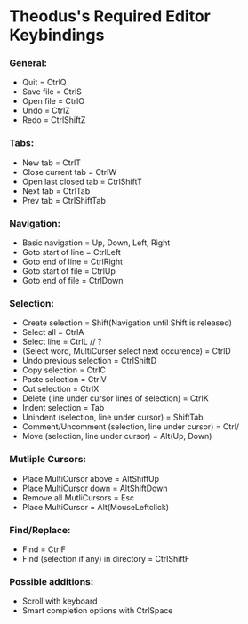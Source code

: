 # Theodus's Required Editor Keybindings

### General:
  - Quit = CtrlQ
  - Save file = CtrlS
  - Open file = CtrlO
  - Undo = CtrlZ
  - Redo = CtrlShiftZ

### Tabs:
  - New tab = CtrlT
  - Close current tab = CtrlW
  - Open last closed tab = CtrlShiftT
  - Next tab = CtrlTab
  - Prev tab = CtrlShiftTab

### Navigation:
  - Basic navigation = Up, Down, Left, Right
  - Goto start of line = CtrlLeft
  - Goto end of line = CtrlRight
  - Goto start of file = CtrlUp
  - Goto end of file = CtrlDown

### Selection:
  - Create selection = Shift(Navigation until Shift is released)
  - Select all = CtrlA
  - Select line = CtrlL // ?
  - (Select word, MultiCurser select next occurence) = CtrlD
  - Undo previous selection = CtrlShiftD
  - Copy selection = CtrlC
  - Paste selection = CtrlV
  - Cut selection = CtrlX
  - Delete (line under cursor lines of selection) = CtrlK
  - Indent selection = Tab
  - Unindent (selection, line under cursor) = ShiftTab
  - Comment/Uncomment (selection, line under cursor) = Ctrl/
  - Move (selection, line under cursor) = Alt(Up, Down)
  
### Mutliple Cursors:
  - Place MultiCursor above = AltShiftUp
  - Place MultiCursor down = AltShiftDown
  - Remove all MutliCursors = Esc
  - Place MultiCursor = Alt(MouseLeftclick)

### Find/Replace:
  - Find = CtrlF
  - Find (selection if any) in directory = CtrlShiftF

### Possible additions:
  - Scroll with keyboard
  - Smart completion options with CtrlSpace
